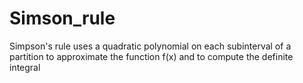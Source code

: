 # Simson_rule
Simpson's rule uses a quadratic polynomial on each subinterval of a partition to approximate the function  f(x) and to compute the definite integral
